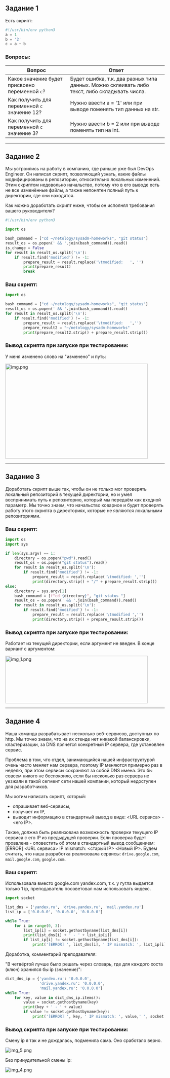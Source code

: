
## Задание 1

Есть скрипт:
```python
#!/usr/bin/env python3
a = 1
b = '2'
c = a + b
```

### Вопросы:

| Вопрос  | Ответ                                                                                         |
| ------------- |-----------------------------------------------------------------------------------------------|
| Какое значение будет присвоено переменной `c`?  | Будет ошибка, т.к. два разных типа данных. Можно склеивать либо текст, либо складывать числа. |
| Как получить для переменной `c` значение 12?  | Нужно ввести a = '1' или при выводе поменять тип данных на str.                               |
| Как получить для переменной `c` значение 3?  | Нужно ввести b = 2 или при выводе поменять тип на int.                                        |

------

## Задание 2

Мы устроились на работу в компанию, где раньше уже был DevOps Engineer. Он написал скрипт, позволяющий узнать, какие файлы модифицированы в репозитории, относительно локальных изменений. Этим скриптом недовольно начальство, потому что в его выводе есть не все изменённые файлы, а также непонятен полный путь к директории, где они находятся. 

Как можно доработать скрипт ниже, чтобы он исполнял требования вашего руководителя?

```python
#!/usr/bin/env python3

import os

bash_command = ["cd ~/netology/sysadm-homeworks", "git status"]
result_os = os.popen(' && '.join(bash_command)).read()
is_change = False
for result in result_os.split('\n'):
    if result.find('modified') != -1:
        prepare_result = result.replace('\tmodified:   ', '')
        print(prepare_result)
        break
```

### Ваш скрипт:
```python
import os

bash_command = ["cd ~/netology/sysadm-homeworks", "git status"]
result_os = os.popen(' && '.join(bash_command)).read()
for result in result_os.split('\n'):
    if result.find('modified') != -1:
        prepare_result = result.replace('\tmodified:   ','')
        prepare_result2 = "~/netology/sysadm-homeworks"
        print(prepare_result2.strip() + prepare_result.strip())
```

### Вывод скрипта при запуске при тестировании:

У меня изменено слово на "изменено" и путь:

<img alt="img.png" height="300" src="img.png" width="450"/>


------

## Задание 3

Доработать скрипт выше так, чтобы он не только мог проверять локальный репозиторий в текущей директории, но и умел воспринимать путь к репозиторию, который мы передаём как входной параметр. Мы точно знаем, что начальство коварное и будет проверять работу этого скрипта в директориях, которые не являются локальными репозиториями.

### Ваш скрипт:
```python
import os
import sys

if len(sys.argv) == 1:
    directory = os.popen("pwd").read()
    result_os = os.popen("git status").read()
    for result in result_os.split('\n'):
        if result.find('modified') != -1:
            prepare_result = result.replace('\tmodified: ','')
            print(directory.strip() + "/" + prepare_result.strip())
else:
    directory = sys.argv[1]
    bash_command = [f"cd {directory}", "git status "]
    result_os = os.popen(' && '.join(bash_command)).read()
    for result in result_os.split('\n'):
        if result.find('modified') != -1:
            prepare_result = result.replace('\tmodified ','')
            print(directory.strip() + prepare_result.strip())
```

### Вывод скрипта при запуске при тестировании:

Работает из текущей директории, если аргумент не введен.
В конце вариант с аргументом:

<img alt="img_1.png" height="150" src="img_1.png" width="450"/>

------

## Задание 4

Наша команда разрабатывает несколько веб-сервисов, доступных по http. Мы точно знаем, что на их стенде нет никакой балансировки, кластеризации, за DNS прячется конкретный IP сервера, где установлен сервис. 

Проблема в том, что отдел, занимающийся нашей инфраструктурой очень часто меняет нам сервера, поэтому IP меняются примерно раз в неделю, при этом сервисы сохраняют за собой DNS имена. Это бы совсем никого не беспокоило, если бы несколько раз сервера не уезжали в такой сегмент сети нашей компании, который недоступен для разработчиков. 

Мы хотим написать скрипт, который: 
- опрашивает веб-сервисы, 
- получает их IP, 
- выводит информацию в стандартный вывод в виде: <URL сервиса> - <его IP>. 

Также, должна быть реализована возможность проверки текущего IP сервиса c его IP из предыдущей проверки. Если проверка будет провалена - оповестить об этом в стандартный вывод сообщением: [ERROR] <URL сервиса> IP mismatch: <старый IP> <Новый IP>. Будем считать, что наша разработка реализовала сервисы: `drive.google.com`, `mail.google.com`, `google.com`.

### Ваш скрипт:
Использовала вместо google.com yandex.com, т.к. у гугла выдается только 1 ip, преподаватель посоветовал нам использовать яндекс.
```python
import socket

list_dns = ['yandex.ru', 'drive.yandex.ru', 'mail.yandex.ru']
list_ip = ['0.0.0.0', '0.0.0.0', '0.0.0.0']

while True:
    for i in range(0, 3):
        list_ip[i] = socket.gethostbyname(list_dns[i])
        print(list_dns[i] + ' - ' + list_ip[i])
        if list_ip[i] != socket.gethostbyname(list_dns[i]):
            print('[ERROR] ', list_dns[i], ' IP mismatch: ', list_ip[i], ' ', socket.gethostbyname(list_dns[i]))
```

Доработка, комментарий преподавателя: 

"В четвёртой лучше было решать через словарь, где для каждого хоста (ключ) хранился бы ip (значение)": 
``` python
dict_dns_ip = {'yandex.ru': '0.0.0.0',
               'drive.yandex.ru': '0.0.0.0',
               'mail.yandex.ru': '0.0.0.0'}
while True:
    for key, value in dict_dns_ip.items():
        value = socket.gethostbyname(key)
        print(key + ' - ' + value)
        if value != socket.gethostbyname(key):
            print('[ERROR] ', key, ' IP mismatch: ', value,' ', socket.gethostbyname(key))
```

### Вывод скрипта при запуске при тестировании:
Смену ip я так и не дождалась, подменила сама. Оно сработало верно.

<img alt="img_5.png" src="img_5.png"/>

Без принудительной смены ip:

<img alt="img_4.png" src="img_4.png"/>
